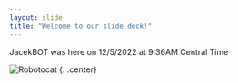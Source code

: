 ```yaml
---
layout: slide
title: "Welcome to our slide deck!"
---
```


JacekBOT was here on 12/5/2022 at 9:36AM Central Time

![Robotocat](https://octodex.github.com/images/Robotocat.png)
{: .center}
